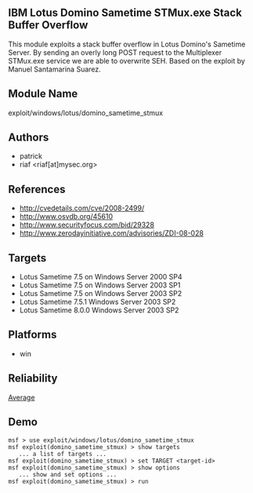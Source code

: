 ## IBM Lotus Domino Sametime STMux.exe Stack Buffer Overflow

This module exploits a stack buffer overflow in Lotus 
Domino\'s Sametime Server. By sending an overly long POST 
request to the Multiplexer STMux.exe service we are able to 
overwrite SEH. Based on the exploit by Manuel Santamarina 
Suarez.


## Module Name
exploit/windows/lotus/domino_sametime_stmux

## Authors
* patrick
* riaf <riaf[at]mysec.org>


## References
* http://cvedetails.com/cve/2008-2499/
* http://www.osvdb.org/45610
* http://www.securityfocus.com/bid/29328
* http://www.zerodayinitiative.com/advisories/ZDI-08-028



## Targets
* Lotus Sametime 7.5 on Windows Server 2000 SP4
* Lotus Sametime 7.5 on Windows Server 2003 SP1
* Lotus Sametime 7.5 on Windows Server 2003 SP2
* Lotus Sametime 7.5.1  Windows Server 2003 SP2
* Lotus Sametime 8.0.0  Windows Server 2003 SP2


## Platforms
* win

## Reliability
[Average](https://github.com/rapid7/metasploit-framework/wiki/Exploit-Ranking)

## Demo

```
msf > use exploit/windows/lotus/domino_sametime_stmux
msf exploit(domino_sametime_stmux) > show targets
   ... a list of targets ...
msf exploit(domino_sametime_stmux) > set TARGET <target-id>
msf exploit(domino_sametime_stmux) > show options
   ... show and set options ...
msf exploit(domino_sametime_stmux) > run
```
    
    